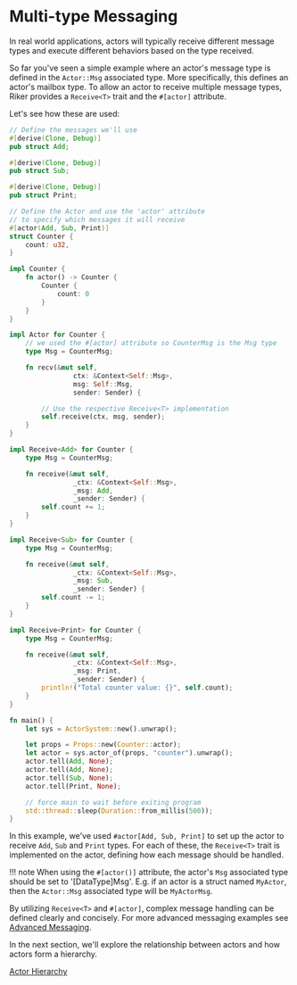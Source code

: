# Multi-type Messaging

In real world applications, actors will typically receive different message types and execute different behaviors based on the type received.

So far you've seen a simple example where an actor's message type is defined in the `Actor::Msg` associated type. More specifically, this defines an actor's mailbox type. To allow an actor to receive multiple message types, Riker provides a `Receive<T>` trait and the `#[actor]` attribute.

Let's see how these are used:

```rust
// Define the messages we'll use
#[derive(Clone, Debug)]
pub struct Add;

#[derive(Clone, Debug)]
pub struct Sub;

#[derive(Clone, Debug)]
pub struct Print;

// Define the Actor and use the 'actor' attribute
// to specify which messages it will receive
#[actor(Add, Sub, Print)]
struct Counter {
    count: u32,
}

impl Counter {
    fn actor() -> Counter {
        Counter {
            count: 0
        }
    }
}

impl Actor for Counter {
    // we used the #[actor] attribute so CounterMsg is the Msg type
    type Msg = CounterMsg;

    fn recv(&mut self,
                ctx: &Context<Self::Msg>,
                msg: Self::Msg,
                sender: Sender) {

        // Use the respective Receive<T> implementation
        self.receive(ctx, msg, sender);
    }
}

impl Receive<Add> for Counter {
    type Msg = CounterMsg;

    fn receive(&mut self,
                _ctx: &Context<Self::Msg>,
                _msg: Add,
                _sender: Sender) {
        self.count += 1;
    }
}

impl Receive<Sub> for Counter {
    type Msg = CounterMsg;

    fn receive(&mut self,
                _ctx: &Context<Self::Msg>,
                _msg: Sub,
                _sender: Sender) {
        self.count -= 1;
    }
}

impl Receive<Print> for Counter {
    type Msg = CounterMsg;

    fn receive(&mut self,
                _ctx: &Context<Self::Msg>,
                _msg: Print,
                _sender: Sender) {
        println!("Total counter value: {}", self.count);
    }
}

fn main() {
    let sys = ActorSystem::new().unwrap();

    let props = Props::new(Counter::actor);
    let actor = sys.actor_of(props, "counter").unwrap();
    actor.tell(Add, None);
    actor.tell(Add, None);
    actor.tell(Sub, None);
    actor.tell(Print, None);

    // force main to wait before exiting program
    std::thread::sleep(Duration::from_millis(500));
}
```

In this example, we've used `#actor[Add, Sub, Print]` to set up the actor to receive `Add`, `Sub` and `Print` types. For each of these, the `Receive<T>` trait is implemented on the actor, defining how each message should be handled.

!!! note
    When using the `#[actor()]` attribute, the actor's `Msg` associated type should be set to '[DataType]Msg'. E.g. if an actor is a struct named `MyActor`, then the `Actor::Msg` associated type will be `MyActorMsg`.

By utilizing `Receive<T>` and `#[actor]`, complex message handling can be defined clearly and concisely. For more advanced messaging examples see [Advanced Messaging](advanced).

In the next section, we'll explore the relationship between actors and how actors form a hierarchy.

[Actor Hierarchy](hierarchy)
